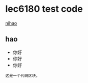 # lec6180 test code 
[nihao](https://www.jianshu.com/p/20e82ddb37cb)

## hao
* 你好
* 你好
* 你好

<pre><code>这是一个代码区块。
</code></pre>
